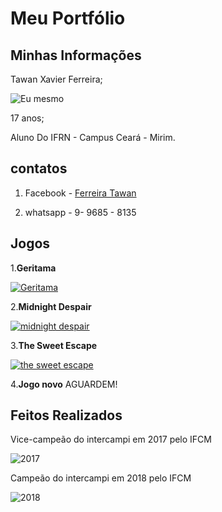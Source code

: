    # Meu Portfólio

## Minhas Informações 

Tawan Xavier Ferreira; 

![Eu mesmo](perfil.jpg)

17 anos;

Aluno Do IFRN - Campus Ceará - Mirim. 

## contatos 

1. Facebook - <a href="https://www.facebook.com/tawan.silva.549" target="_blank"> Ferreira Tawan </a>

2. whatsapp - 9- 9685 - 8135

## Jogos
 
 1.**Geritama**
 
   <a href="https://tawanferreira10.github.io/geritama/" target="_blank"> ![Geritama](personagem1-sheet2.png) </a>

2.**Midnight Despair**
   
  <a href="Scarlleon.github.io/MidnightDespair/" target="_blank"> ![midnight despair](MDS.png) </a>
   
 3.**The Sweet Escape**
 
 <a href="https://ruanaffff.github.io/DOCEFUGA/" target="_blank"> ![the sweet escape](TSE.png) </a> 
 
 4.**Jogo novo**
    AGUARDEM! 

## Feitos Realizados
 
 Vice-campeão do intercampi em 2017 pelo IFCM
 
 ![2017](2017.jpg)
 
 Campeão do intercampi em 2018 pelo IFCM
 
 ![2018](2018.jpg)
